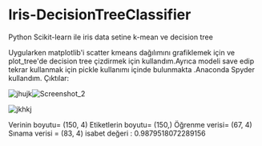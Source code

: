 # Iris-DecisionTreeClassifier
Python Scikit-learn ile iris data setine k-mean ve decision tree

Uygularken matplotlib'i scatter kmeans dağılımını grafiklemek için ve plot_tree'de decision tree çizdirmek için kullandım.Ayrıca modeli save edip tekrar kullanmak için pickle kullanımı içinde bulunmakta .Anaconda Spyder kullandım.
Çıktılar:

![jhujk](https://user-images.githubusercontent.com/44372701/135335876-9b4e8dc6-9283-47f7-a66d-2b23dfa09e60.png)![Screenshot_2](https://user-images.githubusercontent.com/44372701/135335919-ab11acf4-cf9c-4bfd-afc9-32671fcc116b.png)


![jkhkj](https://user-images.githubusercontent.com/44372701/135335512-993d5146-1557-416d-b6f5-48f55e9538d6.png)
 
Verinin boyutu= (150, 4) 
Etiketlerin boyutu= (150,) 
Öğrenme verisi= (67, 4) 
Sınama verisi = (83, 4) 
isabet değeri : 0.9879518072289156

